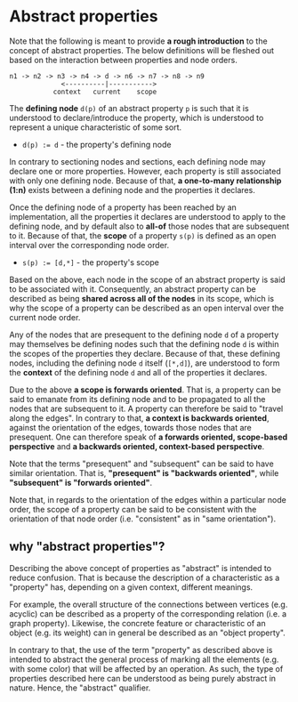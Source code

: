 
<!-- ======================================================================= -->
# Abstract properties

Note that the following is meant to provide **a rough introduction** to the
concept of abstract properties. The below definitions will be fleshed out
based on the interaction between properties and node orders.

```
n1 -> n2 -> n3 -> n4 -> d -> n6 -> n7 -> n8 -> n9
             <----------|----------->
           context   current    scope
```

The **defining node** `d(p)` of an abstract property `p` is such that it is
understood to declare/introduce the property, which is understood to represent
a unique characteristic of some sort.

* `d(p) := d` - the property's defining node

In contrary to sectioning nodes and sections, each defining node may declare
one or more properties. However, each property is still associated with only
one defining node. Because of that, **a one-to-many relationship (1:n)**
exists between a defining node and the properties it declares.

Once the defining node of a property has been reached by an implementation,
all the properties it declares are understood to apply to the defining node,
and by default also to **all-of** those nodes that are subsequent to it.
Because of that, the **scope** of a property `s(p)` is defined as an open
interval over the corresponding node order.

* `s(p) := [d,*]` - the property's scope

Based on the above, each node in the scope of an abstract property is said to
be associated with it. Consequently, an abstract property can be described as
being **shared across all of the nodes** in its scope, which is why the scope
of a property can be described as an open interval over the current node order.

Any of the nodes that are presequent to the defining node `d` of a property
may themselves be defining nodes such that the defining node `d` is within the
scopes of the properties they declare. Because of that, these defining nodes,
including the defining node `d` itself (`[*,d]`), are understood to form the
**context** of the defining node `d` and all of the properties it declares.

Due to the above **a scope is forwards oriented**. That is, a property can be
said to emanate from its defining node and to be propagated to all the nodes
that are subsequent to it. A property can therefore be said to "travel along
the edges". In contrary to that, **a context is backwards oriented**, against
the orientation of the edges, towards those nodes that are presequent. One
can therefore speak of **a forwards oriented, scope-based perspective** and
**a backwards oriented, context-based perspective**.

Note that the terms "presequent" and "subsequent" can be said to have
similar orientation. That is, **"presequent" is "backwards oriented"**,
while **"subsequent" is "forwards oriented"**.

Note that, in regards to the orientation of the edges within a particular
node order, the scope of a property can be said to be consistent with the
orientation of that node order (i.e. "consistent" as in "same orientation").

<!-- ======================================================================= -->
## why "abstract properties"?

Describing the above concept of properties as "abstract" is intended to reduce
confusion. That is because the description of a characteristic as a "property"
has, depending on a given context, different meanings.

For example, the overall structure of the connections between vertices (e.g.
acyclic) can be described as a property of the corresponding relation (i.e.
a graph property). Likewise, the concrete feature or characteristic of an
object (e.g. its weight) can in general be described as an "object property".

In contrary to that, the use of the term "property" as described above is
intended to abstract the general process of marking all the elements (e.g.
with some color) that will be affected by an operation. As such, the type
of properties described here can be understood as being purely abstract in
nature. Hence, the "abstract" qualifier.
